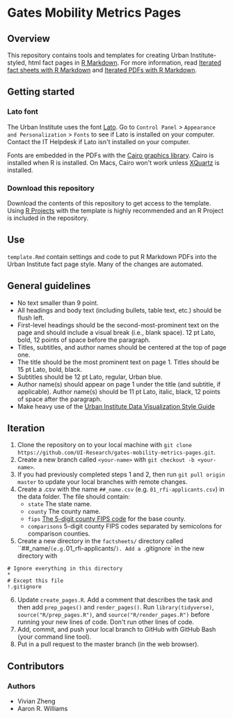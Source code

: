 # Gates Mobility Metrics Pages

## Overview

This repository contains tools and templates for creating Urban Institute-styled, html fact pages in [R Markdown](https://rmarkdown.rstudio.com/). For more information, read [Iterated fact sheets with R Markdown](https://medium.com/@urban_institute/iterated-fact-sheets-with-r-markdown-d685eb4eafce) and [Iterated PDFs with R Markdown](https://medium.com/@urban_institute/iterated-pdfs-with-r-markdown-144e2a6d6a1a).

## Getting started

### Lato font

The Urban Institute uses the font [Lato](https://fonts.google.com/specimen/Lato). Go to `Control Panel` > `Appearance and Personalization` > `Fonts` to see if Lato is installed on your computer. Contact the IT Helpdesk if Lato isn't installed on your computer. 

Fonts are embedded in the PDFs with the [Cairo graphics library](https://www.cairographics.org/). Cairo is installed when R is installed. On Macs, Cairo won't work unless [XQuartz](https://www.xquartz.org/) is installed. 

### Download this repository

Download the contents of this repository to get access to the template. Using [R Projects](https://ui-research.github.io/r-at-urban/intro-to-r.html#projects) with the template is highly recommended and an R Project is included in the repository.  

## Use

`template.Rmd` contain settings and code to put R Markdown PDFs into the Urban Institute fact page style. Many of the changes are automated. 

## General guidelines

* No text smaller than 9 point.
* All headings and body text (including bullets, table text, etc.) should be flush left.
* First-level headings should be the second-most-prominent text on the page and should include a visual break (i.e., blank space). 12 pt Lato, bold, 12 points of space before the paragraph.
* Titles, subtitles, and author names should be centered at the top of page one.
* The title should be the most prominent text on page 1. Titles should be 15 pt Lato, bold, black.
* Subtitles should be 12 pt Lato, regular, Urban blue.
* Author name(s) should appear on page 1 under the title (and subtitle, if applicable). Author name(s) should be 11 pt Lato, italic, black, 12 points of space after the paragraph.
* Make heavy use of the [Urban Institute Data Visualization Style Guide](http://urbaninstitute.github.io/graphics-styleguide/)

## Iteration

1. Clone the repository on to your local machine with `git clone https://github.com/UI-Research/gates-mobility-metrics-pages.git`.
2. Create a new branch called `<your-name>` with `git checkout -b <your-name>`.
3. If you had previously completed steps 1 and 2, then run `git pull origin master` to update your local branches with remote changes. 
4. Create a .csv with the name `##_name.csv` (e.g. `01_rfi-applicants.csv`) in the data folder. The file should contain:
    * `state` The state name.
    * `county` The county name. 
    * `fips` [The 5-digit county FIPS code](https://www.nrcs.usda.gov/wps/portal/nrcs/detail/national/home/?cid=nrcs143_013697) for the base county. 
    * `comparisons` 5-digit county FIPS codes separated by semicolons for comparison counties. 
5. Create a new directory in the `factsheets/` directory called ``##_name/` (e.g. `01_rfi-applicants/`). Add a `.gitignore` in the new directory with 
```
# Ignore everything in this directory
*
# Except this file
!.gitignore
```
6. Update `create_pages.R`. Add a comment that describes the task and then add `prep_pages()` and `render_pages()`. Run `library(tidyverse)`, `source("R/prep_pages.R")`, and `source("R/render_pages.R")` before running your new lines of code. Don't run other lines of code. 
7. Add, commit, and push your local branch to GitHub with GitHub Bash (your command line tool). 
8. Put in a pull request to the master branch (in the web browser).

## Contributors

### Authors

* Vivian Zheng
* Aaron R. Williams
